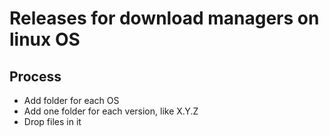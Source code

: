 # Releases for download managers on linux OS

## Process

- Add folder for each OS
- Add one folder for each version, like X.Y.Z
- Drop files in it

